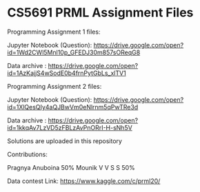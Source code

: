 # CS5691 PRML Assignment Files

Programming Assignment 1 files:

Jupyter Notebook (Question): https://drive.google.com/open?id=1Wd2CWl5Mnl10p_GFEDJ30m857sOReqG8

Data archive : https://drive.google.com/open?id=1AzKajjS4wSodE0b4frnPytGbLs_xlTV1

Programming Assignment 2 files:

Jupyter Notebook (Question): https://drive.google.com/open?id=1XlQesQIy4aQJBwVm0eNlrnm5qPwTRe3d

Data archive : https://drive.google.com/open?id=1kkqAv7LzVD5zFBLzAvPnORrI-H-sNh5V 

Solutions are uploaded in this repository

Contributions:

Pragnya Anuboina 50%
Mounik V V S S 50%

Data contest Link: https://www.kaggle.com/c/prml20/
